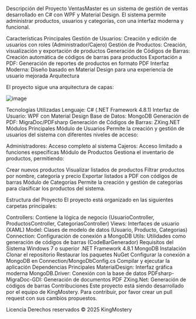 
Descripción del Proyecto
VentasMaster es un sistema de gestión de ventas desarrollado en C# con WPF y Material Design. El sistema permite administrar productos, usuarios y categorías, con una interfaz moderna y funcional.

Características Principales
Gestión de Usuarios: Creación y edición de usuarios con roles (Administrador/Cajero)
Gestión de Productos: Creación, visualización y exportación de productos
Generación de Códigos de Barras: Creación automática de códigos de barras para productos
Exportación a PDF: Generación de reportes de productos en formato PDF
Interfaz Moderna: Diseño basado en Material Design para una experiencia de usuario mejorada
Arquitectura

El proyecto sigue una arquitectura de capas:


![image](https://github.com/user-attachments/assets/f9928aeb-0833-4027-bf2a-e41c8bf61977)


Tecnologías Utilizadas
Lenguaje: C# (.NET Framework 4.8.1)
Interfaz de Usuario: WPF con Material Design
Base de Datos: MongoDB
Generación de PDF: MigraDoc/PDFsharp
Generación de Códigos de Barras: ZXing.NET
Módulos Principales
Módulo de Usuarios
Permite la creación y gestión de usuarios del sistema con diferentes niveles de acceso:

Administradores: Acceso completo al sistema
Cajeros: Acceso limitado a funciones específicas
Módulo de Productos
Gestiona el inventario de productos, permitiendo:

Crear nuevos productos
Visualizar listados de productos
Filtrar productos por nombre, categoría y precio
Exportar listados a PDF con códigos de barras
Módulo de Categorías
Permite la creación y gestión de categorías para clasificar los productos del sistema.

Estructura del Proyecto
El proyecto está organizado en las siguientes carpetas principales:

Controllers: Contiene la lógica de negocio (UsuarioController, ProductosController, CategoriasController)
Views: Interfaces de usuario (XAML)
Model: Clases de modelo de datos (Usuario, Producto, Categorias)
Connection: Configuración de conexión a MongoDB
Utils: Utilidades como generación de códigos de barras (CodeBarGenerador)
Requisitos del Sistema
Windows 7 o superior
.NET Framework 4.8.1
MongoDB
Instalación
Clonar el repositorio
Restaurar los paquetes NuGet
Configurar la conexión a MongoDB en Connection/MongoDbConfig.cs
Compilar y ejecutar la aplicación
Dependencias Principales
MaterialDesign: Interfaz gráfica moderna
MongoDB.Driver: Conexión con la base de datos
PDFsharp-MigraDoc-GDI: Generación de documentos PDF
ZXing.Net: Generación de códigos de barras
Contribuciones
Este proyecto está siendo desarrollado por el equipo de KingMostery. Para contribuir, por favor crear un pull request con sus cambios propuestos.

Licencia
Derechos reservados © 2025 KingMostery
